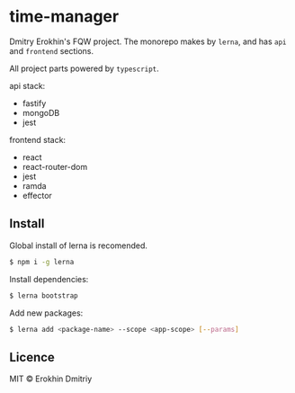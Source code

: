 # time-manager

Dmitry Erokhin's FQW project.
The monorepo makes by `lerna`, and has `api` and `frontend` sections.

All project parts powered by `typescript`.

api stack:
-   fastify
-   mongoDB
-   jest

frontend stack:
-   react
-   react-router-dom
-   jest
-   ramda
-   effector

## Install

Global install of lerna is recomended.
```bash
$ npm i -g lerna
```
Install dependencies:
```bash
$ lerna bootstrap
```
Add new packages:
```bash
$ lerna add <package-name> --scope <app-scope> [--params]
```
## Licence

MIT © Erokhin Dmitriy
